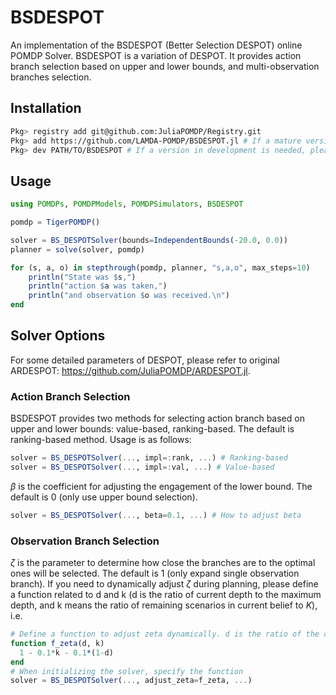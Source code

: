 # BSDESPOT
An implementation of the BSDESPOT (Better Selection DESPOT) online POMDP Solver. BSDESPOT is a variation of DESPOT. It provides action branch selection based on upper and lower bounds, and multi-observation branches selection.

## Installation
```bash
Pkg> registry add git@github.com:JuliaPOMDP/Registry.git
Pkg> add https://github.com/LAMDA-POMDP/BSDESPOT.jl # If a mature version is needed
Pkg> dev PATH/TO/BSDESPOT # If a version in development is needed, please first clone the project to the local.
```

## Usage
```julia
using POMDPs, POMDPModels, POMDPSimulators, BSDESPOT

pomdp = TigerPOMDP()

solver = BS_DESPOTSolver(bounds=IndependentBounds(-20.0, 0.0))
planner = solve(solver, pomdp)

for (s, a, o) in stepthrough(pomdp, planner, "s,a,o", max_steps=10)
    println("State was $s,")
    println("action $a was taken,")
    println("and observation $o was received.\n")
end
```

## Solver Options
For some detailed parameters of DESPOT, please refer to original ARDESPOT: https://github.com/JuliaPOMDP/ARDESPOT.jl.

### Action Branch Selection
BSDESPOT provides two methods for selecting action branch based on upper and lower bounds: value-based, ranking-based. The default is ranking-based method. Usage is as follows:
```julia
solver = BS_DESPOTSolver(..., impl=:rank, ...) # Ranking-based
solver = BS_DESPOTSolver(..., impl=:val, ...) # Value-based
```
$\beta$ is the coefficient for adjusting the engagement of the lower bound. The default is 0 (only use upper bound selection).
```julia
solver = BS_DESPOTSolver(..., beta=0.1, ...) # How to adjust beta
```

### Observation Branch Selection
$\zeta$ is the parameter to determine how close the branches are to the optimal ones will be selected. The default is 1 (only expand single observation branch). If you need to dynamically adjust $\zeta$ during planning, please define a function related to d and k (d is the ratio of current depth to the maximum depth, and k means the ratio of remaining scenarios in current belief to $K$), i.e.
```julia
# Define a function to adjust zeta dynamically. d is the ratio of the current depth to the maximum depth, k is the ratio of the number of current scenarios to K.
function f_zeta(d, k)
  1 - 0.1*k - 0.1*(1-d)
end
# When initializing the solver, specify the function
solver = BS_DESPOTSolver(..., adjust_zeta=f_zeta, ...)
```
